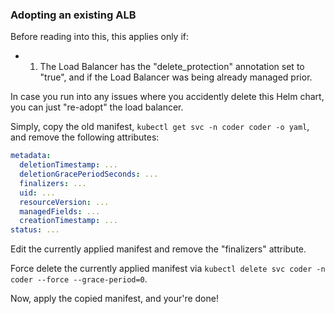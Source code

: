 ### Adopting an existing ALB

Before reading into this, this applies only if:

- 1. The Load Balancer has the "delete_protection" annotation set to "true", and if the Load Balancer was being already managed prior.

In case you run into any issues where you accidently delete this Helm chart, you can just "re-adopt" the load balancer.

Simply, copy the old manifest, `kubectl get svc -n coder coder -o yaml`, and remove the following attributes:

```yaml
metadata:
  deletionTimestamp: ...
  deletionGracePeriodSeconds: ...
  finalizers: ...
  uid: ...
  resourceVersion: ...
  managedFields: ...
  creationTimestamp: ...
status: ...
```

Edit the currently applied manifest and remove the "finalizers" attribute.

Force delete the currently applied manifest via `kubectl delete svc coder -n coder --force --grace-period=0`.

Now, apply the copied manifest, and your're done!